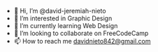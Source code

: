 - 👋 Hi, I’m @david-jeremiah-nieto
- 👀 I’m interested in Graphic Design
- 🌱 I’m currently learning Web Design
- 💞️ I’m looking to collaborate on FreeCodeCamp
- 📫 How to reach me davidnieto842@gmail.com

<!---
david-jeremiah-nieto/david-jeremiah-nieto is a ✨ special ✨ repository because its `README.md` (this file) appears on your GitHub profile.
You can click the Preview link to take a look at your changes.
--->
